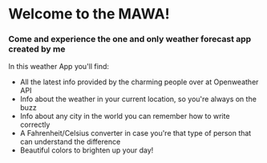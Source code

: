 # Welcome to the MAWA! #
### Come and experience the one and only weather forecast app created by me ###

In this weather App you'll find:

- All the latest info provided by the charming people over at Openweather API
- Info about the weather in your current location, so you're always on the buzz
- Info about any city in the world you can remember how to write correctly
- A Fahrenheit/Celsius converter in case you're that type of person that can understand the difference
- Beautiful colors to brighten up your day!
